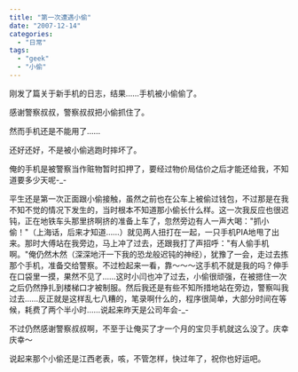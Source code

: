 ```yaml
---
title: "第一次遭遇小偷"
date: "2007-12-14"
categories: 
  - "日常"
tags: 
  - "geek"
  - "小偷"
---
```


刚发了篇关于新手机的日志，结果……手机被小偷偷了。

感谢警察叔叔，警察叔叔把小偷抓住了。

然而手机还是不能用了……

还好还好，不是被小偷逃跑时摔坏了。

俺的手机是被警察当作赃物暂时扣押了，要经过物价局估价之后才能还给我，不知道要多少天呢-\_-

平生还是第一次正面跟小偷接触，虽然之前也在公车上被偷过钱包，不过那是在我不知不觉的情况下发生的，当时根本不知道那小偷长什么样。这一次我反应也很迟钝，正在地铁车头那里挤啊挤的准备上车了，忽然旁边有人一声大喝："抓小偷！"（上海话，后来才知道……）就见两人扭打在一起，一只手机PIA地甩了出来。那时大傅站在我旁边，马上冲了过去，还跟我打了声招呼："有人偷手机啊。"俺仍然木然（深深地汗一下我的恐龙般迟钝的神经），犹豫了一会，走过去拣那个手机，准备交给警察。不过检起来一看，靠～～～这手机不就是我的吗？伸手在口袋里一摸，果然不见了……这时小闫也冲了过去，小偷很顽强，在被摁住一次之后仍然挣扎到楼梯口才被制服。然后我还是有些不知所措地站在旁边，警察叫我过去……反正就是这样乱七八糟的，笔录啊什么的，程序很简单，大部分时间在等候，耗费了两个半小时……说起来昨天是公司年会-\_-

不过仍然感谢警察叔叔啊，不至于让俺买了才一个月的宝贝手机就这么没了。庆幸庆幸～

说起来那个小偷还是江西老表，咳，不管怎样，快过年了，祝你也好运吧。
